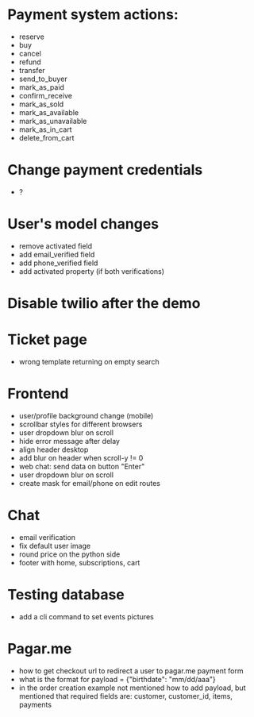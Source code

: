 # Payment system actions:
- reserve
- buy
- cancel
- refund
- transfer
- send_to_buyer
- mark_as_paid
- confirm_receive
- mark_as_sold
- mark_as_available
- mark_as_unavailable
- mark_as_in_cart
- delete_from_cart

# Change payment credentials
- ?

# User's model changes
- remove activated field
- add email_verified field
- add phone_verified field
- add activated property (if both verifications)

# Disable twilio after the demo

# Ticket page
- wrong template returning on empty search

# Frontend
- user/profile background change (mobile)
- scrollbar styles for different browsers
- user dropdown blur on scroll
- hide error message after delay
- align header desktop
- add blur on header when scroll-y != 0
- web chat: send data on button "Enter"
- user dropdown blur on scroll
- create mask for email/phone on edit routes

# Chat
- email verification
- fix default user image
- round price on the python side
- footer with home, subscriptions, cart

# Testing database
- add a cli command to set events pictures


# Pagar.me
- how to get checkout url to redirect a user to pagar.me payment form
- what is the format for payload = {"birthdate": "mm/dd/aaa"}
- in the order creation example not mentioned how to add payload, but mentioned that required fields are: customer, customer_id, items, payments